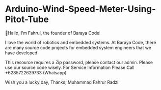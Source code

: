 # Arduino-Wind-Speed-Meter-Using-Pitot-Tube

👋Hallo, I'm Fahrul, the founder of Baraya Code!

I love the world of robotics and embedded systems. At Baraya Code, there are many source code projects for embedded system engineers that we have developed.

This resource requires a Zip password, please contact our admin. Please use our source code wisely. For Service Information Please Call +6285722629733 (Whatsapp)

Wish you a lucky day, 
Thanks, 
Muhammad Fahrur Radzi
